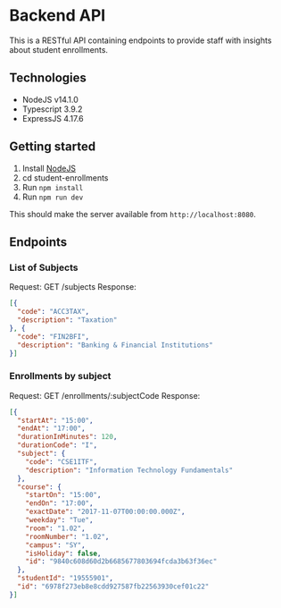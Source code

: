 # Backend API

This is a RESTful API containing endpoints to provide staff with insights about student enrollments.

## Technologies

* NodeJS v14.1.0
* Typescript 3.9.2
* ExpressJS 4.17.6

## Getting started

1. Install [NodeJS](https://nodejs.org/en/download/current/)
2. cd student-enrollments
3. Run `npm install`
4. Run `npm run dev`

This should make the server available from `http://localhost:8080`.

## Endpoints

### List of Subjects

Request: GET /subjects
Response:

```json
[{
  "code": "ACC3TAX",
  "description": "Taxation"
}, {
  "code": "FIN2BFI",
  "description": "Banking & Financial Institutions"
}]
```

### Enrollments by subject

Request: GET /enrollments/:subjectCode
Response:

```json
[{
  "startAt": "15:00",
  "endAt": "17:00",
  "durationInMinutes": 120,
  "durationCode": "I",
  "subject": {
    "code": "CSE1ITF",
    "description": "Information Technology Fundamentals"
  },
  "course": {
    "startOn": "15:00",
    "endOn": "17:00",
    "exactDate": "2017-11-07T00:00:00.000Z",
    "weekday": "Tue",
    "room": "1.02",
    "roomNumber": "1.02",
    "campus": "SY",
    "isHoliday": false,
    "id": "9840c608d60d2b6685677803694fcda3b63f36ec"
  },
  "studentId": "19555901",
  "id": "6978f273eb8e8cdd927587fb22563930cef01c22"
}]
```
